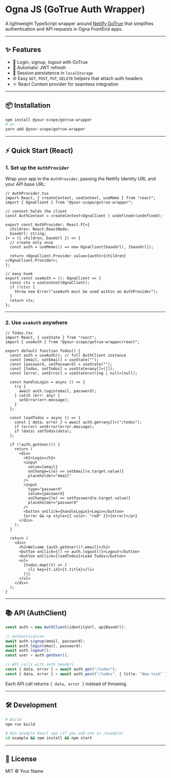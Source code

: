 # Ogna JS (GoTrue Auth Wrapper)

A lightweight TypeScript wrapper around [Netlify GoTrue](https://github.com/netlify/gotrue) that simplifies authentication and API requests in Ogna FrontEnd apps.

---

## ✨ Features

- 🔑 Login, signup, logout with GoTrue
- 🔄 Automatic JWT refresh
- 💾 Session persistence in `localStorage`
- 🌐 Easy `GET`, `POST`, `PUT`, `DELETE` helpers that attach auth headers
- ⚛️ React Context provider for seamless integration

---

## 📦 Installation

```bash
npm install @your-scope/gotrue-wrapper
# or
yarn add @your-scope/gotrue-wrapper
```

---

## ⚡ Quick Start (React)

### 1. Set up the `AuthProvider`

Wrap your app in the `AuthProvider`, passing the Netlify Identity URL and your API base URL:

```tsx
// AuthProvider.tsx
import React, { createContext, useContext, useMemo } from "react";
import { OgnaClient } from "@your-scope/gotrue-wrapper";

// context holds the client
const AuthContext = createContext<OgnaClient | undefined>(undefined);

export const AuthProvider: React.FC<{
  children: React.ReactNode;
  baseUrl: string;
}> = ({ children, baseUrl }) => {
  // create only once
  const auth = useMemo(() => new OgnaClient(baseUrl), [baseUrl]);

  return <OgnaClient.Provider value={auth}>{children}</OgnaClient.Provider>;
};

// easy hook
export const useAuth = (): OgnaClient => {
  const ctx = useContext(OgnaClient);
  if (!ctx) {
    throw new Error("useAuth must be used within an AuthProvider");
  }
  return ctx;
};
```

---

### 2. Use `useAuth` anywhere

```tsx
// Todos.tsx
import React, { useState } from "react";
import { useAuth } from "@your-scope/gotrue-wrapper/react";

export default function Todos() {
  const auth = useAuth(); // full AuthClient instance
  const [email, setEmail] = useState("");
  const [password, setPassword] = useState("");
  const [todos, setTodos] = useState<any[]>([]);
  const [error, setError] = useState<string | null>(null);

  const handleLogin = async () => {
    try {
      await auth.login(email, password);
    } catch (err: any) {
      setError(err.message);
    }
  };

  const loadTodos = async () => {
    const { data, error } = await auth.get<any[]>("/todos");
    if (error) setError(error.message);
    if (data) setTodos(data);
  };

  if (!auth.getUser()) {
    return (
      <div>
        <h2>Login</h2>
        <input
          value={email}
          onChange={(e) => setEmail(e.target.value)}
          placeholder="email"
        />
        <input
          type="password"
          value={password}
          onChange={(e) => setPassword(e.target.value)}
          placeholder="password"
        />
        <button onClick={handleLogin}>Login</button>
        {error && <p style={{ color: "red" }}>{error}</p>}
      </div>
    );
  }

  return (
    <div>
      <h2>Welcome {auth.getUser()?.email}</h2>
      <button onClick={() => auth.logout()}>Logout</button>
      <button onClick={loadTodos}>Load Todos</button>
      <ul>
        {todos.map((t) => (
          <li key={t.id}>{t.title}</li>
        ))}
      </ul>
    </div>
  );
}
```

---

## 📚 API (AuthClient)

```ts
const auth = new AuthClient(identityUrl, apiBaseUrl);

// Authentication
await auth.signup(email, password);
await auth.login(email, password);
await auth.logout();
const user = auth.getUser();

// API calls with auth headers
const { data, error } = await auth.get("/todos");
const { data, error } = await auth.post("/todos", { title: "New task" });
```

Each API call returns `{ data, error }` instead of throwing.

---

## 🛠 Development

```bash
# Build
npm run build

# Run example React app (if you add one in /example)
cd example && npm install && npm start
```

---

## 📄 License

MIT © Your Name
